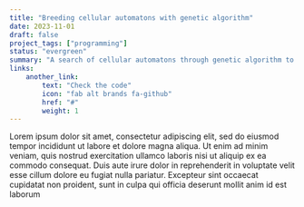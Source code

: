 ```yaml
---
title: "Breeding cellular automatons with genetic algorithm"
date: 2023-11-01
draft: false
project_tags: ["programming"]
status: "evergreen"
summary: "A search of cellular automatons through genetic algorithm to always get checkerboard."
links:
    another_link:
        text: "Check the code"
        icon: "fab alt brands fa-github"
        href: "#"
        weight: 1
---
```

<!-- This code solves the Gray-Scott set of equation. They describe a system of two substances, u and v 
which simoultaneously reacts with each other and diffuse. The equations are presented below.
![gray_scott.png](./gray_scott.png) -->

Lorem ipsum dolor sit amet, consectetur adipiscing elit, sed do eiusmod tempor incididunt ut labore et dolore magna aliqua. Ut enim ad minim veniam, quis nostrud exercitation ullamco laboris nisi ut aliquip ex ea commodo consequat. Duis aute irure dolor in reprehenderit in voluptate velit esse cillum dolore eu fugiat nulla pariatur. Excepteur sint occaecat cupidatat non proident, sunt in culpa qui officia deserunt mollit anim id est laborum